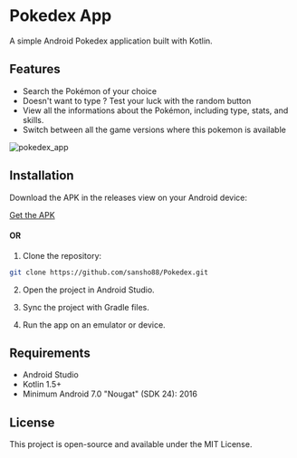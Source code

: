 # Pokedex App

A simple Android Pokedex application built with Kotlin.

## Features

- Search the Pokémon of your choice
- Doesn't want to type ? Test your luck with the random button
- View all the informations about the Pokémon, including type, stats, and skills.
- Switch between all the game versions where this pokemon is available
  
![pokedex_app](https://github.com/user-attachments/assets/f151916c-4639-4116-81c1-b9ad5e20fa5e)


## Installation

Download the APK in the releases view on your Android device:

[Get the APK](https://github.com/sansho88/Pokedex/releases)

#### OR

1. Clone the repository:

```bash
git clone https://github.com/sansho88/Pokedex.git
```

2. Open the project in Android Studio.

3. Sync the project with Gradle files.

4. Run the app on an emulator or device.

## Requirements

- Android Studio
- Kotlin 1.5+
- Minimum Android 7.0 "Nougat" (SDK 24): 2016

## License

This project is open-source and available under the MIT License.

